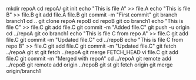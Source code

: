  mkdir repoA
 cd repoA/
 git init
 echo "This is file A" >> file.A
 echo "This is file B" >> file.B
 git add file.A file.B
 git commit -m "First commit"
 git branch branch1
 cd ..
 git clone repoA repoB
 cd repoB
 git co branch1 
 echo "This is file C" >> file.C
 git add file.C
 git commit -m "Added file.C"
 git push -u origin
 cd ../repoA
 git co branch1 
 echo "This is file C from repo A" >> file.C
 git add file.C
 git commit -m "Updated file.C"
 cd ../repoB
 echo "This is file C from repo B" >> file.C
 git add file.C
 git commit -m "Updated file.C"
 git fetch ../repoA
 git st
 git fetch ../repoA
 git merge FETCH_HEAD 
 vi file.C
 git add file.C
 git commit -m "Merged with repoA"
 cd ../repoA
 git remote add ../repoB
 git remote add origin ../repoB
 git st
 git fetch origin 
 git merge origin/branch1 
